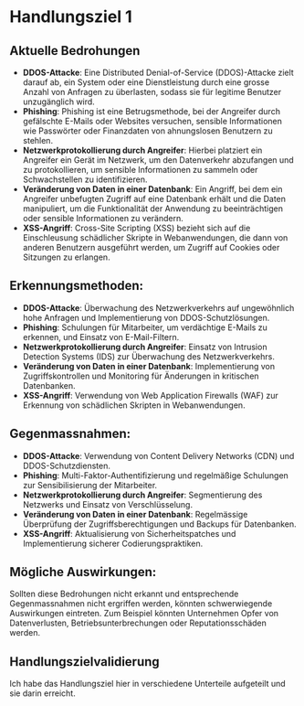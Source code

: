 # Handlungsziel 1

## Aktuelle Bedrohungen

- **DDOS-Attacke**: Eine Distributed Denial-of-Service (DDOS)-Attacke zielt darauf ab, ein System oder eine Dienstleistung durch eine grosse Anzahl von Anfragen zu überlasten, sodass sie für legitime Benutzer unzugänglich wird.
- **Phishing**: Phishing ist eine Betrugsmethode, bei der Angreifer durch gefälschte E-Mails oder Websites versuchen, sensible Informationen wie Passwörter oder Finanzdaten von ahnungslosen Benutzern zu stehlen.
- **Netzwerkprotokollierung durch Angreifer**: Hierbei platziert ein Angreifer ein Gerät im Netzwerk, um den Datenverkehr abzufangen und zu protokollieren, um sensible Informationen zu sammeln oder Schwachstellen zu identifizieren.
- **Veränderung von Daten in einer Datenbank**: Ein Angriff, bei dem ein Angreifer unbefugten Zugriff auf eine Datenbank erhält und die Daten manipuliert, um die Funktionalität der Anwendung zu beeinträchtigen oder sensible Informationen zu verändern.
- **XSS-Angriff**: Cross-Site Scripting (XSS) bezieht sich auf die Einschleusung schädlicher Skripte in Webanwendungen, die dann von anderen Benutzern ausgeführt werden, um Zugriff auf Cookies oder Sitzungen zu erlangen.


## Erkennungsmethoden:

- **DDOS-Attacke**: Überwachung des Netzwerkverkehrs auf ungewöhnlich hohe Anfragen und Implementierung von DDOS-Schutzlösungen.
- **Phishing**: Schulungen für Mitarbeiter, um verdächtige E-Mails zu erkennen, und Einsatz von E-Mail-Filtern.
- **Netzwerkprotokollierung durch Angreifer**: Einsatz von Intrusion Detection Systems (IDS) zur Überwachung des Netzwerkverkehrs.
- **Veränderung von Daten in einer Datenbank**: Implementierung von Zugriffskontrollen und Monitoring für Änderungen in kritischen Datenbanken.
- **XSS-Angriff**: Verwendung von Web Application Firewalls (WAF) zur Erkennung von schädlichen Skripten in Webanwendungen.

## Gegenmassnahmen:

- **DDOS-Attacke**: Verwendung von Content Delivery Networks (CDN) und DDOS-Schutzdiensten.
- **Phishing**: Multi-Faktor-Authentifizierung und regelmäßige Schulungen zur Sensibilisierung der Mitarbeiter.
- **Netzwerkprotokollierung durch Angreifer**: Segmentierung des Netzwerks und Einsatz von Verschlüsselung.
- **Veränderung von Daten in einer Datenbank**: Regelmässige Überprüfung der Zugriffsberechtigungen und Backups für Datenbanken.
- **XSS-Angriff**: Aktualisierung von Sicherheitspatches und Implementierung sicherer Codierungspraktiken.

## Mögliche Auswirkungen:
Sollten diese Bedrohungen nicht erkannt und entsprechende Gegenmassnahmen nicht ergriffen werden, könnten schwerwiegende Auswirkungen eintreten. Zum Beispiel könnten Unternehmen Opfer von Datenverlusten, Betriebsunterbrechungen oder Reputationsschäden werden.

## Handlungszielvalidierung
Ich habe das Handlungsziel hier in verschiedene Unterteile aufgeteilt und sie darin erreicht.
